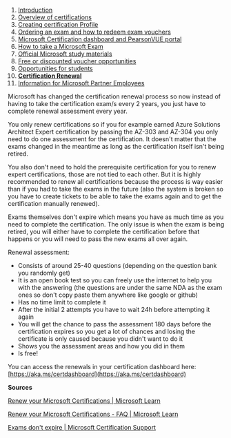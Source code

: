 1. [Introduction](1.%20Introduction.md)
2. [Overview of certifications](2.%20Overview%20of%20certifications.md)
3. [Creating certification Profile](3.%20Creating%20a%20certification%20profile.md)
4. [Ordering an exam and how to redeem exam vouchers](4.%20Ordering%20an%20exam%20and%20how%20to%20redeem%20exam%20vouchers.md)
5. [Microsoft Certification dashboard and PearsonVUE portal](5.%20Microsoft%20certification%20dashboard%20and%20PearsonVUE%20portal.md)
6. [How to take a Microsoft Exam](%20%20%20%20%20%20How%20to%20take%20Microsoft%20Exams.md)
7. [Official Microsoft study materials](7.%20Official%20Microsoft%20study%20materials.md)
8. [Free or discounted voucher opportunities](8.%20Free%20or%20discounted%20voucher%20opportunities.md)
9. [Opportunities for students](9.%20Opportunities%20for%20students.md)
10. [**Certification Renewal**](X.%20Certification%20renewal.md)
11. [Information for Microsoft Partner Employees](XI.%20Information%20for%20Microsoft%20Partner%20Employees.md)


Microsoft has changed the certification renewal process so now instead of having to take the certification exam/s every 2 years, you just have to complete renewal assessment every year.

You only renew certifications so if you for example earned Azure Solutions Architect Expert certification by passing the AZ-303 and AZ-304 you only need to do one assessment for the certification. It doesn't matter that the exams changed in the meantime as long as the certification itself isn't being retired.

You also don't need to hold the prerequisite certification for you to renew expert certifications, those are not tied to each other. But it is highly recommended to renew all certifications because the process is way easier than if you had to take the exams in the future (also the system is broken so you have to create tickets to be able to take the exams again and to get the certification manually renewed).

Exams themselves don't expire which means you have as much time as you need to complete the certification. The only issue is when the exam is being retired, you will either have to complete the certification before that happens or you will need to pass the new exams all over again. 

Renewal assessment:

* Consists of around 25-40 questions (depending on the question bank you randomly get)
* It is an open book test so you can freely use the internet to help you with the answering (the questions are under the same NDA as the exam ones so don't copy paste them anywhere like google or github)
* Has no time limit to complete it
* After the initial 2 attempts you have to wait 24h before attempting it again
* You will get the chance to pass the assessment 180 days before the certification expires so you get a lot of chances and losing the certificate is only caused because you didn't want to do it
* Shows you the assessment areas and how you did in them
* Is free!

You can access the renewals in your certification dashboard here: [https://aka.ms/certdashboard](https://aka.ms/certdashboard)

**Sources**

[Renew your Microsoft Certifications | Microsoft Learn](https://learn.microsoft.com/en-us/certifications/renew-your-microsoft-certification)

[Renew your Microsoft Certifications - FAQ | Microsoft Learn](https://learn.microsoft.com/en-us/certifications/renew-your-microsoft-certification-faq)

[Exams don't expire | Microsoft Certification Support](https://trainingsupport.microsoft.com/en-us/mcp/forum/all/is-there-any-time-limit-to-complete-the/4e885c43-bcde-44ce-a685-f4c3adf9f4dc)

